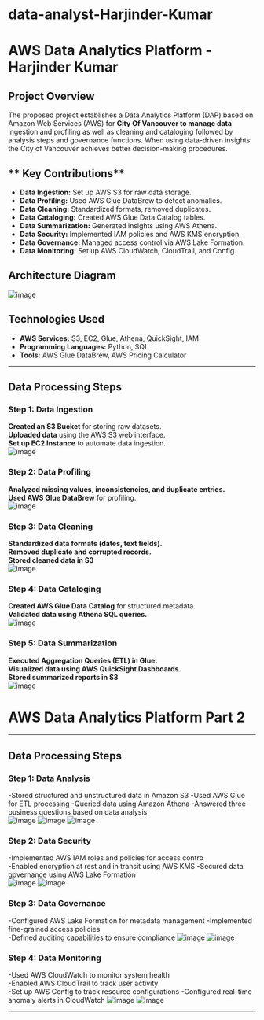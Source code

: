 # data-analyst-Harjinder-Kumar
#  AWS Data Analytics Platform - Harjinder Kumar

##  Project Overview  
The proposed project establishes a Data Analytics Platform (DAP) based on Amazon Web Services (AWS) for **City Of Vancouver to manage data** ingestion and profiling as well as cleaning and cataloging followed by analysis steps and governance functions. When using data-driven insights the City of Vancouver achieves better decision-making procedures.  

## ** Key Contributions**  
- **Data Ingestion:** Set up AWS S3 for raw data storage.  
- **Data Profiling:** Used AWS Glue DataBrew to detect anomalies.  
- **Data Cleaning:** Standardized formats, removed duplicates.  
- **Data Cataloging:** Created AWS Glue Data Catalog tables.  
- **Data Summarization:** Generated insights using AWS Athena.  
- **Data Security:** Implemented IAM policies and AWS KMS encryption.  
- **Data Governance:** Managed access control via AWS Lake Formation.  
- **Data Monitoring:** Set up AWS CloudWatch, CloudTrail, and Config.    

##  Architecture Diagram 
![image](https://github.com/user-attachments/assets/62f8017b-43ac-46df-a99c-929620e68059)

##  Technologies Used  
- **AWS Services:** S3, EC2, Glue, Athena, QuickSight, IAM  
- **Programming Languages:** Python, SQL  
- **Tools:** AWS Glue DataBrew, AWS Pricing Calculator  

---

##  Data Processing Steps  

###  Step 1: Data Ingestion  
 **Created an S3 Bucket** for storing raw datasets.  
 **Uploaded data** using the AWS S3 web interface.  
 **Set up EC2 Instance** to automate data ingestion.  
![image](https://github.com/user-attachments/assets/cdfb4c2a-2b24-4920-a528-364e2b0848bd)


###  Step 2: Data Profiling  
 **Analyzed missing values, inconsistencies, and duplicate entries.**  
 **Used AWS Glue DataBrew** for profiling.    
![image](https://github.com/user-attachments/assets/cf589eb6-2f25-4f0c-98b4-7360a8a06eec)

###  Step 3: Data Cleaning  
 **Standardized data formats (dates, text fields).**  
 **Removed duplicate and corrupted records.**  
 **Stored cleaned data in S3**   
![image](https://github.com/user-attachments/assets/5e3f1024-5267-45af-b6ce-7071f8e905c5)

###  Step 4: Data Cataloging  
 **Created AWS Glue Data Catalog** for structured metadata.  
 **Validated data using Athena SQL queries.**    
![image](https://github.com/user-attachments/assets/0397d0a1-32e1-4caa-a00d-f0b732403ff4)

###  Step 5: Data Summarization  
 **Executed Aggregation Queries (ETL) in Glue.**  
 **Visualized data using AWS QuickSight Dashboards.**  
 **Stored summarized reports in S3**  
 ![image](https://github.com/user-attachments/assets/342d6e0a-b08d-4e06-979f-d41c3004db79)

#  AWS Data Analytics Platform Part 2
---
##  **Data Processing Steps**  

###  Step 1: Data Analysis  
 -Stored structured and unstructured data in Amazon S3
 -Used AWS Glue for ETL processing 
 -Queried data using Amazon Athena
 -Answered three business questions based on data analysis  
![image](https://github.com/user-attachments/assets/4a3064b7-8b95-4cba-8347-da4bccc4e988)
![image](https://github.com/user-attachments/assets/f5766709-0361-473d-988c-6c20041af5df)
![image](https://github.com/user-attachments/assets/d4a8a52b-478c-4fe4-9e35-59ef9ca491e2)

###  Step 2: Data Security  
-Implemented AWS IAM roles and policies for access contro  
-Enabled encryption at rest and in transit using AWS KMS 
-Secured data governance using AWS Lake Formation    
![image](https://github.com/user-attachments/assets/78c78c31-03e0-4478-974a-55cf63aa2063)
![image](https://github.com/user-attachments/assets/58035e48-e4bf-4839-849d-84740b4033e5)

###  Step 3: Data Governance  
 -Configured AWS Lake Formation for metadata management 
 -Implemented fine-grained access policies  
 -Defined auditing capabilities to ensure compliance
![image](https://github.com/user-attachments/assets/5b98d98c-cc2e-4b31-847c-2071638f8735)
![image](https://github.com/user-attachments/assets/86119ad8-006d-4e8e-9e9f-5d55fe1b3eb9)

###  Step 4: Data Monitoring  
 -Used AWS CloudWatch to monitor system health  
 -Enabled AWS CloudTrail to track user activity  
 -Set up AWS Config to track resource configurations 
 -Configured real-time anomaly alerts in CloudWatch
![image](https://github.com/user-attachments/assets/0e8408ae-b1a1-4aa6-8278-3a8809beb4a4)
![image](https://github.com/user-attachments/assets/0d3083e0-4428-4821-9ad5-880aad9aad66)

---
